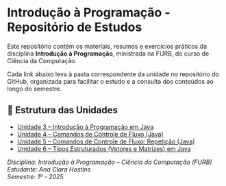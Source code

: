 # Introdução à Programação - Repositório de Estudos

Este repositório contém os materiais, resumos e exercícios práticos da disciplina **Introdução à Programação**, ministrada na FURB, do curso de Ciência da Computação. 

Cada link abaixo leva à pasta correspondente da unidade no repositório do GitHub, organizada para facilitar o estudo e a consulta dos conteúdos ao longo do semestre.

## 📁 Estrutura das Unidades

- [Unidade 3 – Introdução à Programação em Java](https://github.com/anaclhostins/JavaFurb/tree/main/Unidade%203)
- [Unidade 4 – Comandos de Controle de Fluxo (Java)](https://github.com/anaclhostins/JavaFurb/tree/main/Unidade%204)
- [Unidade 5 – Comandos de Controle de Fluxo: Repetição (Java)](https://github.com/anaclhostins/JavaFurb/tree/main/Unidade%205)
- [Unidade 6 – Tipos Estruturados (Vetores e Matrizes) em Java](https://github.com/anaclhostins/JavaFurb/tree/main/Unidade%206)

*Disciplina: Introdução à Programação – Ciência da Computação (FURB)*  
*Estudante: Ana Clara Hostins*  
*Semestre: 1º - 2025*
